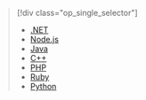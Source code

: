 > [!div class="op_single_selector"]
>- [.NET](../articles/storage/storage-dotnet-how-to-use-queues.md)
>- [Node.js](../articles/storage/storage-nodejs-how-to-use-queues.md)
>- [Java](../articles/storage/storage-java-how-to-use-queue-storage.md)
>- [C++](../articles/storage/storage-c-plus-plus-how-to-use-queues.md)
>- [PHP](../articles/storage/storage-php-how-to-use-queues.md)
>- [Ruby](../articles/storage/storage-ruby-how-to-use-queue-storage.md)
>- [Python](../articles/storage/storage-python-how-to-use-queue-storage.md)
